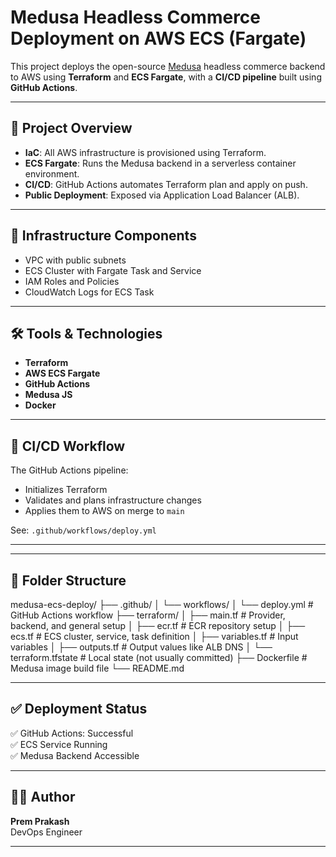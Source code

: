 # Medusa Headless Commerce Deployment on AWS ECS (Fargate)

This project deploys the open-source [Medusa](https://medusajs.com/) headless commerce backend to AWS using **Terraform** and **ECS Fargate**, with a **CI/CD pipeline** built using **GitHub Actions**.

---

## 🚀 Project Overview

- **IaC**: All AWS infrastructure is provisioned using Terraform.
- **ECS Fargate**: Runs the Medusa backend in a serverless container environment.
- **CI/CD**: GitHub Actions automates Terraform plan and apply on push.
- **Public Deployment**: Exposed via Application Load Balancer (ALB).

---

## 🧱 Infrastructure Components

- VPC with public subnets
- ECS Cluster with Fargate Task and Service
- IAM Roles and Policies
- CloudWatch Logs for ECS Task

---

## 🛠️ Tools & Technologies

- **Terraform**
- **AWS ECS Fargate**
- **GitHub Actions**
- **Medusa JS**
- **Docker**

---

## 🔁 CI/CD Workflow

The GitHub Actions pipeline:
- Initializes Terraform
- Validates and plans infrastructure changes
- Applies them to AWS on merge to `main`

See: `.github/workflows/deploy.yml`

---


---

## 📂 Folder Structure

medusa-ecs-deploy/
├── .github/
│   └── workflows/
│       └── deploy.yml         # GitHub Actions workflow
├── terraform/
│   ├── main.tf                # Provider, backend, and general setup
│   ├── ecr.tf                 # ECR repository setup 
│   ├── ecs.tf                 # ECS cluster, service, task definition
│   ├── variables.tf           # Input variables
│   ├── outputs.tf             # Output values like ALB DNS
│   └── terraform.tfstate      # Local state (not usually committed)
├── Dockerfile                 # Medusa image build file
└── README.md



---

## ✅ Deployment Status

✅ GitHub Actions: Successful  
✅ ECS Service Running  
✅ Medusa Backend Accessible  

---

## 👨‍💻 Author

**Prem Prakash**  
DevOps Engineer

---

